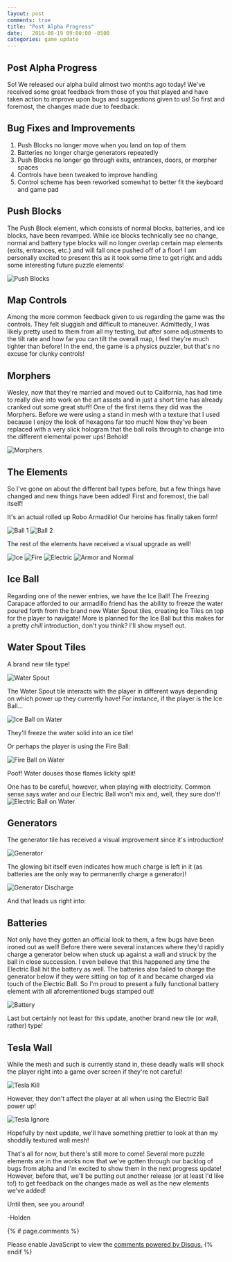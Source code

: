 ```yaml
---
layout: post
comments: true
title: "Post Alpha Progress"
date:   2016-08-19 09:00:00 -0500
categories: game update
---
```

Post Alpha Progress
--------------------------------------

So! We released our alpha build almost two months ago today! We've received some great feedback from those of you that 
played and have taken action to improve upon bugs and suggestions given to us! So first and foremost, the changes made
due to feedback:

Bug Fixes and Improvements
--------------------------------------
1. Push Blocks no longer move when you land on top of them
2. Batteries no longer charge generators repeatedly
3. Push Blocks no longer go through exits, entrances, doors, or morpher spaces
4. Controls have been tweaked to improve handling
5. Control scheme has been reworked somewhat to better fit the keyboard and game pad

Push Blocks
--------------------------------------
The Push Block element, which consists of normal blocks, batteries, and ice blocks, have been revamped. While ice blocks
technically see no change, normal and battery type blocks will no longer overlap certain map elements (exits, entrances, etc.)
and will fall once pushed off of a floor! I am personally excited to present this as it took some time to get right and
adds some interesting future puzzle elements!

![Push Blocks](../../../../../../images/2016_08_19/push_block.gif)

Map Controls
--------------------------------------
Among the more common feedback given to us regarding the game was the controls. They felt sluggish and difficult to maneuver. 
Admittedly, I was likely pretty used to them from all my testing, but after some adjustments to the tilt rate and how far
you can tilt the overall map, I feel they're much tighter than before! In the end, the game is a physics puzzler, but that's
no excuse for clunky controls!

Morphers
--------------------------------------
Wesley, now that they're married and moved out to California, has had time to really dive into work on the art assets and
in just a short time has already cranked out some great stuff! One of the first items they did was the Morphers. Before
we were using a stand in mesh with a texture that I used because I enjoy the look of hexagons far too much! Now they've been
replaced with a very slick hologram that the ball rolls through to change into the different elemental power ups! Behold!

![Morphers](../../../../../../images/2016_08_19/morphers.gif)

The Elements
--------------------------------------
So I've gone on about the different ball types before, but a few things have changed and new things have been added! First and
foremost, the ball itself!

It's an actual rolled up Robo Armadillo! Our heroine has finally taken form!

![Ball 1](../../../../../../images/2016_08_19/ball_1.png)
![Ball 2](../../../../../../images/2016_08_19/ball_2.png)

The rest of the elements have received a visual upgrade as well!

![Ice](../../../../../../images/2016_08_19/ice_morpher.gif)
![Fire](../../../../../../images/2016_08_19/fire_morpher.gif)
![Electric](../../../../../../images/2016_08_19/electric_morpher.gif)
![Armor and Normal](../../../../../../images/2016_08_19/normal_morpher.gif)

Ice Ball
--------------------------------------
Regarding one of the newer entries, we have the Ice Ball! The Freezing Carapace afforded to our armadillo friend has the
 ability to freeze the water poured forth from the brand new Water Spout tiles, creating Ice Tiles on top for the player 
 to navigate! More is planned for the Ice Ball but this makes for a pretty *chill* introduction, don't you think? I'll 
 show myself out.
 
Water Spout Tiles
--------------------------------------
A brand new tile type! 

![Water Spout](../../../../../../images/2016_08_19/water_spout.gif)

The Water Spout tile interacts with the player in different ways depending on which power up they
currently have! For instance, if the player is the Ice Ball...

![Ice Ball on Water](../../../../../../images/2016_08_19/ice_water_spouts.gif)

They'll freeze the water solid into an ice tile! 

Or perhaps the player is using the Fire Ball:

![Fire Ball on Water](../../../../../../images/2016_08_19/douse_fire_on_water.gif)

Poof! Water douses those flames lickity split! 

One has to be careful, however, when playing with electricity. Common
sense says water and our Electric Ball won't mix and, well, they sure don't!
![Electric Ball on Water](../../../../../../images/2016_08_19/kill_electric_on_water.gif)
 
Generators
--------------------------------------
The generator tile has received a visual improvement since it's introduction!

![Generator](../../../../../../images/2016_08_19/generator.png)

The glowing bit itself even indicates how much charge is left in it (as batteries are the only way to permanently charge
a generator)!

![Generator Discharge](../../../../../../images/2016_08_19/discharge_generator.gif)

And that leads us right into:

Batteries
--------------------------------------
Not only have they gotten an official look to them, a few bugs have been ironed out as well! Before there were several
instances where they'd rapidly charge a generator below when stuck up against a wall and struck by the ball in close
succession. I even believe that this happened any time the Electric Ball hit the battery as well. The batteries also
 failed to charge the generator below if they were sitting on top of it and became charged via touch of the Electric Ball.
 So I'm proud to present a fully functional battery element with all aforementioned bugs stamped out!
 
![Battery](../../../../../../images/2016_08_19/battery.png)

Last but certainly not least for this update, another brand new tile (or wall, rather) type!

Tesla Wall
--------------------------------------
While the mesh and such is currently stand in, these deadly walls will shock the player right into a game over screen if
they're not careful! 

![Tesla Kill](../../../../../../images/2016_08_19/kill_ball_on_tesla.gif)

However, they don't affect the player at all when using the Electric Ball power up!

![Tesla Ignore](../../../../../../images/2016_08_19/tesla_electric.gif)

Hopefully by next update, we'll have something prettier to look at than my shoddily textured wall mesh!



That's all for now, but there's still more to come! Several more puzzle elements are in the works now that we've gotten
through our backlog of bugs from alpha and I'm excited to show them in the next progress update! However, before that, 
we'll be putting out another release (or at least I'd like to!) to get feedback on the changes made as well as the new 
elements we've added! 

Until then, see you around!

-Holden

{% if page.comments %}
<div id="disqus_thread"></div>
<script>
/**
* RECOMMENDED CONFIGURATION VARIABLES: EDIT AND UNCOMMENT THE SECTION BELOW TO INSERT DYNAMIC VALUES FROM YOUR PLATFORM OR CMS.
* LEARN WHY DEFINING THESE VARIABLES IS IMPORTANT: https://disqus.com/admin/universalcode/#configuration-variables
*/
/*
var disqus_config = function () {
this.page.url = PAGE_URL; // Replace PAGE_URL with your page's canonical URL variable
this.page.identifier = PAGE_IDENTIFIER; // Replace PAGE_IDENTIFIER with your page's unique identifier variable
};
*/
(function() { // DON'T EDIT BELOW THIS LINE
var d = document, s = d.createElement('script');

s.src = '//acrylicorner.disqus.com/embed.js';

s.setAttribute('data-timestamp', +new Date());
(d.head || d.body).appendChild(s);
})();
</script>
<noscript>Please enable JavaScript to view the <a href="https://disqus.com/?ref_noscript" rel="nofollow">comments powered by Disqus.</a></noscript>
{% endif %}